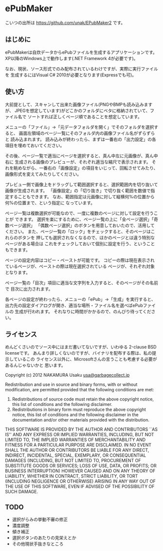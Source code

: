 ePubMaker
=========

こいつの出所は https://github.com/unak/EPubMaker2 です。

はじめに
--------
ePubMakerは自炊データからePubファイルを生成するアプリケーションです。
XP以降のWindows上で動作します(.NET Framework 4が必要です)。

なお、現状、ソース形式でのみ配布されているわけですが、実際に実行ファイルを
生成するにはVisual C# 2010が必要となります(Expressでも可)。


使い方
------
大前提として、スキャンして出来た画像ファイル(PNGやBMPも読み込みますが、
JPEGを想定しています)がどこかのフォルダにベタに格納されていて、ファイル名で
ソートすれば正しくページ順であることを想定しています。

メニューの「ファイル」→「元データフォルダを開く」でそのフォルダを選択すると、
画面左領域のページ一覧にそのフォルダ内の画像ファイル名がずらずらと
読み込まれます。
読み込みが終わったら、まずは一番右の「出力設定」の各項目を埋めておいてください。

その後、ページ一覧で適当にページを選択すると、真ん中左に元画像が、真ん中右に
生成される画像のプレビューが、それぞれ適当な縮尺で表示されます。
それを眺めながら、一番右の「画像設定」の項目をいじって、回転させてみたり、
画像形式を変えてみたりしてください。

プレビュー側で画像上をドラッグして範囲選択すると、選択範囲内を切り抜いて
画像が生成されます。
「画像設定」の「切り抜き」で切り抜く範囲を数値で指定することもできます。
なお、範囲指定は元画像に対して縦横何%の位置から何%の位置まで、という指定に
なっています。

ページ一覧は複数選択が可能なので、一度に複数のページに対して設定を行うことが
できます。
選択を楽にするために、ページ一覧の上に「全ページ選択」「奇数ページ選択」
「偶数ページ選択」のボタンを用意しておいたので、活用してください。
また、ページ一覧の「ロック」をチェックすると、そのページはこれらのボタンを
押しても選択されなくなるので、ほかのページとは違う特別なページがある場合は
これをチェックしておいて個別に設定を行う、ということもできます。

ページの設定内容はコピー・ペーストが可能です。
コピーの際は現在表示されているページが、ペーストの際は現在選択されている
ページが、それぞれ対象となります。

ページ一覧の「目次」項目に適当な文字列を入力すると、そのページがその名前で
目次に出力されます。

各ページの設定が終わったら、メニューの「ePub」→「生成」を実行すると、
出力先の設定ダイアログが開き、適当な場所・ファイル名を選べばePubファイルの
生成が行われます。
それなりに時間がかかるので、のんびり待ってください。


ライセンス
----------
めんどくさいのでソース中にはまだ書いてないですが、いわゆる
2-clause BSD licenseです。
あんまり詳しくないのですが、バイナリを配布する際は、私の提示しているこの
ライセンス以外に、Microsoftさんの言うことも考慮する必要があるんじゃないかと
思います。

Copyright (c) 2012  NAKAMURA Usaku <usa@garbagecollect.jp>

Redistribution and use in source and binary forms, with or without
modification, are permitted provided that the following conditions
are met:

1. Redistributions of source code must retain the above copyright
   notice, this list of conditions and the following disclaimer.
2. Redistributions in binary form must reproduce the above copyright
   notice, this list of conditions and the following disclaimer in the
   documentation and/or other materials provided with the distribution.

THIS SOFTWARE IS PROVIDED BY THE AUTHOR AND CONTRIBUTORS ``AS IS'' AND
ANY EXPRESS OR IMPLIED WARRANTIES, INCLUDING, BUT NOT LIMITED TO, THE
IMPLIED WARRANTIES OF MERCHANTABILITY AND FITNESS FOR A PARTICULAR
PURPOSE ARE DISCLAIMED.  IN NO EVENT SHALL THE AUTHOR OR CONTRIBUTORS
BE LIABLE FOR ANY DIRECT, INDIRECT, INCIDENTAL, SPECIAL, EXEMPLARY, OR
CONSEQUENTIAL DAMAGES (INCLUDING, BUT NOT LIMITED TO, PROCUREMENT OF
SUBSTITUTE GOODS OR SERVICES; LOSS OF USE, DATA, OR PROFITS; OR
BUSINESS INTERRUPTION) HOWEVER CAUSED AND ON ANY THEORY OF LIABILITY,
WHETHER IN CONTRACT, STRICT LIABILITY, OR TORT (INCLUDING NEGLIGENCE
OR OTHERWISE) ARISING IN ANY WAY OUT OF THE USE OF THIS SOFTWARE, EVEN
IF ADVISED OF THE POSSIBILITY OF SUCH DAMAGE.


TODO
----
* 選択がらみの挙動不審の修正
* 濃度調整
* 傾き補正
* 選択ボタンのあたりの見栄えとか
* その他現状手抜きなところ
